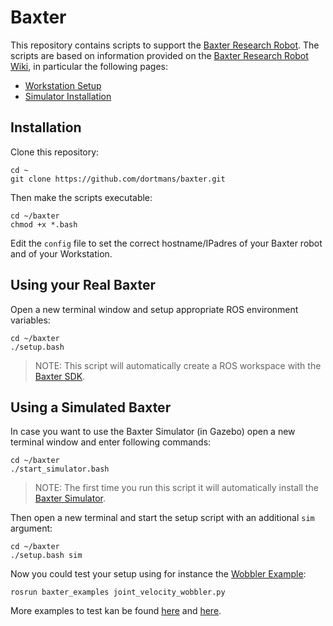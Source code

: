 # Baxter

This repository contains scripts to support the [Baxter Research Robot](http://www.rethinkrobotics.com/baxter-research-robot/).
The scripts are based on information provided on the [Baxter Research Robot Wiki](http://sdk.rethinkrobotics.com/wiki/Main_Page), in particular the following pages:

- [Workstation Setup](http://sdk.rethinkrobotics.com/wiki/Workstation_Setup)
- [Simulator Installation](http://sdk.rethinkrobotics.com/wiki/Simulator_Installation)

## Installation

Clone this repository:

    cd ~
    git clone https://github.com/dortmans/baxter.git

Then make the scripts executable:

    cd ~/baxter
    chmod +x *.bash

Edit the `config` file to set the correct hostname/IPadres of your Baxter robot and of your Workstation.

## Using your Real Baxter

Open a new terminal window and setup appropriate ROS environment variables:

    cd ~/baxter
    ./setup.bash

>NOTE: This script will automatically create a ROS workspace with the [Baxter SDK](https://github.com/RethinkRobotics/baxter).

## Using a Simulated Baxter

In case you want to use the Baxter Simulator (in Gazebo) open a new terminal window and enter following commands:

    cd ~/baxter
    ./start_simulator.bash

>NOTE: The first time you run this script it will automatically install the [Baxter Simulator](https://github.com/RethinkRobotics/baxter_simulator).

Then open a new terminal and start the setup script with an additional `sim` argument:

    cd ~/baxter
    ./setup.bash sim

Now you could test your setup using for instance the [Wobbler Example](http://sdk.rethinkrobotics.com/wiki/Wobbler_Example):

    rosrun baxter_examples joint_velocity_wobbler.py

More examples to test kan be found [here](http://sdk.rethinkrobotics.com/wiki/Examples#SDK_Examples) and [here](http://sdk.rethinkrobotics.com/wiki/Showcase).



